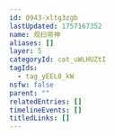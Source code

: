 ```yaml
---
id: 0943-xltg3zgb
lastUpdated: 1757167352
name: 观扫帚神
aliases: []
layer: 5
categoryId: cat_uWLHUZtI
tagIds:
  - tag_yEEL0_kW
nsfw: false
parent: ""
relatedEntries: []
timelineEvents: []
titledLinks: []
---
```


